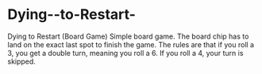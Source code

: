 # Dying--to-Restart-
Dying to Restart (Board Game) 
Simple board game. The board chip has to land on the exact last spot to finish the game. 
The rules are that if you roll a 3, you get a double turn, meaning you roll a 6. 
If you roll a 4, your turn is skipped. 
